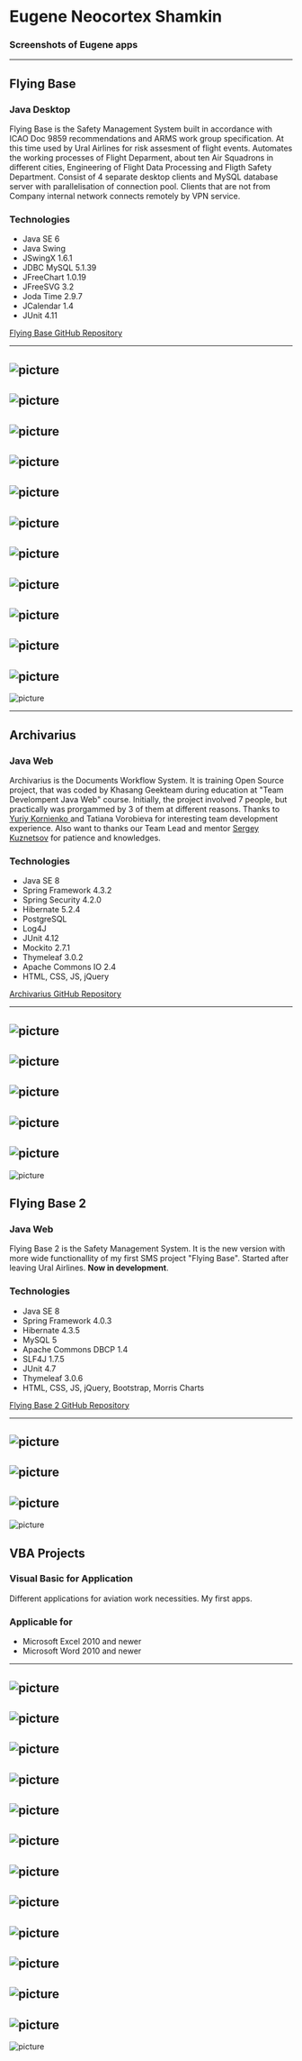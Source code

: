 # Eugene Neocortex Shamkin
### Screenshots of Eugene apps

-------------



Flying Base
-------------
### Java Desktop

Flying Base is the Safety Management System built in accordance with ICAO Doc 9859 recommendations and ARMS work group specification. At this time used by Ural Airlines for risk assesment of flight events. Automates the working processes of Flight Deparment, about ten Air Squadrons in different cities, Engineering of Flight Data Processing and Fligth Safety Department. Consist of 4 separate desktop clients and MySQL database server with parallelisation of connection pool. Clients that are not from Company internal network connects remotely by VPN service.

### Technologies

- Java SE 6
- Java Swing 
- JSwingX 1.6.1
- JDBC MySQL 5.1.39
- JFreeChart 1.0.19
- JFreeSVG 3.2
- Joda Time 2.9.7
- JCalendar 1.4
- JUnit 4.11

[Flying Base GitHub Repository](https://github.com/NeocortexF/FlyingBase)

-------------


![picture](https://raw.githubusercontent.com/NeocortexF/Screenshots/master/Java%20Desktop/19.jpg?raw=true)
-------------
![picture](https://raw.githubusercontent.com/NeocortexF/Screenshots/master/Java%20Desktop/20.jpg?raw=true)
-------------
![picture](https://raw.githubusercontent.com/NeocortexF/Screenshots/master/Java%20Desktop/21.jpg?raw=true)
-------------
![picture](https://raw.githubusercontent.com/NeocortexF/Screenshots/master/Java%20Desktop/22.jpg?raw=true)
-------------
![picture](https://raw.githubusercontent.com/NeocortexF/Screenshots/master/Java%20Desktop/23.jpg?raw=true)
-------------
![picture](https://raw.githubusercontent.com/NeocortexF/Screenshots/master/Java%20Desktop/24.jpg?raw=true)
-------------
![picture](https://raw.githubusercontent.com/NeocortexF/Screenshots/master/Java%20Desktop/25.jpg?raw=true)
-------------
![picture](https://raw.githubusercontent.com/NeocortexF/Screenshots/master/Java%20Desktop/27.jpg?raw=true)
-------------
![picture](https://raw.githubusercontent.com/NeocortexF/Screenshots/master/Java%20Desktop/28.jpg?raw=true)
-------------
![picture](https://raw.githubusercontent.com/NeocortexF/Screenshots/master/Java%20Desktop/29.jpg?raw=true)
-------------
![picture](https://raw.githubusercontent.com/NeocortexF/Screenshots/master/Java%20Desktop/30.jpg?raw=true)
-------------
![picture](https://raw.githubusercontent.com/NeocortexF/Screenshots/master/Java%20Desktop/31.jpg?raw=true)

-------------



Archivarius 
-------------
### Java Web


Archivarius is the Documents Workflow System. It is training Open Source project, that was coded by Khasang Geekteam during education at "Team Develompent Java Web" course. Initially, the project involved 7 people, but practically was prorgammed by 3 of them at different reasons. Thanks to [Yuriy Kornienko ](https://github.com/Horoshiy) and Tatiana Vorobieva for interesting team development experience. Also want to thanks our Team Lead and mentor [Sergey Kuznetsov](https://github.com/SKuznet) for patience and knowledges.

### Technologies

- Java SE 8
- Spring Framework 4.3.2
- Spring Security 4.2.0
- Hibernate 5.2.4
- PostgreSQL
- Log4J
- JUnit 4.12
- Mockito 2.7.1
- Thymeleaf 3.0.2
- Apache Commons IO 2.4
- HTML, CSS, JS, jQuery


[Archivarius GitHub Repository](https://github.com/khasang/archivarius)

-------------
![picture](https://raw.githubusercontent.com/NeocortexF/Screenshots/master/Java%20Web/arch-1.jpg?raw=true)
-------------
![picture](https://raw.githubusercontent.com/NeocortexF/Screenshots/master/Java%20Web/arch-2.jpg?raw=true)
-------------
![picture](https://raw.githubusercontent.com/NeocortexF/Screenshots/master/Java%20Web/arch-3.jpg?raw=true)
-------------
![picture](https://raw.githubusercontent.com/NeocortexF/Screenshots/master/Java%20Web/arch-4.jpg?raw=true)
-------------
![picture](https://raw.githubusercontent.com/NeocortexF/Screenshots/master/Java%20Web/arch-5.jpg?raw=true)
-------------
![picture](https://raw.githubusercontent.com/NeocortexF/Screenshots/master/Java%20Web/arch-6.jpg?raw=true)

Flying Base 2
-------------
### Java Web


Flying Base 2 is the Safety Management System. It is the new version with more wide functionallity of my first SMS project "Flying Base". Started after leaving Ural Airlines. **Now in development**. 

### Technologies

- Java SE 8
- Spring Framework 4.0.3
- Hibernate 4.3.5
- MySQL 5
- Apache Commons DBCP 1.4
- SLF4J 1.7.5
- JUnit 4.7
- Thymeleaf 3.0.6
- HTML, CSS, JS, jQuery, Bootstrap, Morris Charts


[Flying Base 2 GitHub Repository](https://github.com/NeocortexF/ASafety)

-------------

![picture](https://raw.githubusercontent.com/NeocortexF/Screenshots/master/Java%20Web/FB2-1.jpg?raw=true)
-------------
![picture](https://raw.githubusercontent.com/NeocortexF/Screenshots/master/Java%20Web/FB2-2.jpg?raw=true)
-------------
![picture](https://raw.githubusercontent.com/NeocortexF/Screenshots/master/Java%20Web/FB2-3.jpg?raw=true)
-------------
![picture](https://raw.githubusercontent.com/NeocortexF/Screenshots/master/Java%20Web/FB2-4.jpg?raw=true)

VBA Projects
-------------
### Visual Basic for Application 


Different applications for aviation work necessities. My first apps.

### Applicable for

- Microsoft Excel 2010 and newer
- Microsoft Word 2010 and newer

-------------

![picture](https://raw.githubusercontent.com/NeocortexF/Screenshots/master/VBA/01.jpg?raw=true)
-------------
![picture](https://raw.githubusercontent.com/NeocortexF/Screenshots/master/VBA/02.jpg?raw=true)
-------------
![picture](https://raw.githubusercontent.com/NeocortexF/Screenshots/master/VBA/03.jpg?raw=true)
-------------
![picture](https://raw.githubusercontent.com/NeocortexF/Screenshots/master/VBA/04.jpg?raw=true)
-------------
![picture](https://raw.githubusercontent.com/NeocortexF/Screenshots/master/VBA/05.jpg?raw=true)
-------------
![picture](https://raw.githubusercontent.com/NeocortexF/Screenshots/master/VBA/06.jpg?raw=true)
-------------
![picture](https://raw.githubusercontent.com/NeocortexF/Screenshots/master/VBA/08.jpg?raw=true)
-------------
![picture](https://raw.githubusercontent.com/NeocortexF/Screenshots/master/VBA/09.jpg?raw=true)
-------------
![picture](https://raw.githubusercontent.com/NeocortexF/Screenshots/master/VBA/10.jpg?raw=true)
-------------
![picture](https://raw.githubusercontent.com/NeocortexF/Screenshots/master/VBA/14.jpg?raw=true)
-------------
![picture](https://raw.githubusercontent.com/NeocortexF/Screenshots/master/VBA/15.jpg?raw=true)
-------------
![picture](https://raw.githubusercontent.com/NeocortexF/Screenshots/master/VBA/17.jpg?raw=true)
-------------
![picture](https://raw.githubusercontent.com/NeocortexF/Screenshots/master/VBA/18.jpg?raw=true)